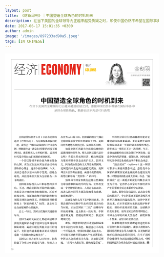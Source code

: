 ```yaml
---
layout: post
title: 《财新周刊》｜中国塑造全球角色的时机到来
description: 在当下美国的全球领导力正越来越受质疑之时，即使中国仍然不希望在国际事务中承担全球性角色，躲避也已不再是可行选项
date: 2017-06-17 15:01:35 +0300
author: admin
image: '/images/897233ad90a5.jpeg'
tags: [IN CHINESE]
---
```

<a href="/pdf/p28-29.pdf" target="_blank">
  <img src="/images/-t3zodesqolvhmvhd-1.jpg" alt="Xin" style="cursor: pointer;" />
</a>

